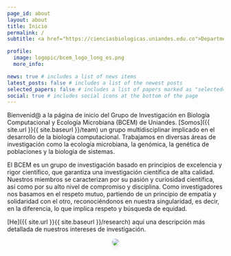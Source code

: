 ```yaml
---
page_id: about
layout: about
title: Inicio
permalink: /
subtitle: <a href="https://cienciasbiologicas.uniandes.edu.co">Departmento de Ciencias Biológicas</a>, <a href="https://uniandes.edu.co/">Universidad de los Andes</a> <span class="fi fi-co"></span>

profile:
  image: logopic/bcem_logo_long_es.png
  more_info: 

news: true # includes a list of news items
latest_posts: false # includes a list of the newest posts
selected_papers: false # includes a list of papers marked as "selected={true}"
social: true # includes social icons at the bottom of the page
---
```


Bienvenid@ a la página de inicio del Grupo de Investigación en Biología Computacional y Ecología Microbiana (BCEM) de Uniandes. [Somos]({{ site.url }}{{ site.baseurl }}/team) un grupo multidisciplinar implicado en el desarrollo de la biología computacional. Trabajamos en diversas áreas de investigación como la ecología microbiana, la genómica, la genética de poblaciones y la biología de sistemas.

El BCEM es un grupo de investigación basado en principios de excelencia y rigor científico, que garantiza una investigación científica de alta calidad. Nuestros miembros se caracterizan por su pasión y curiosidad científica, así como por su alto nivel de compromiso y disciplina. Como investigadores nos basamos en el respeto mutuo, partiendo de un principio de empatía y solidaridad con el otro, reconociéndonos en nuestra singularidad, es decir, en la diferencia, lo que implica respeto y búsqueda de equidad. 

[He]({{ site.url }}{{ site.baseurl }}/research) aquí una descripción más detallada de nuestros intereses de investigación.

<div style="text-align: center; margin-top: 10px">
  <figure class="fourth">
    <img src="{{ site.url | absolute_url }}{{ site.baseurl }}/assets/img/homeslides/DSC_1551.jpg" style="max-width: 100%; height: auto; border-radius: 10px; box-shadow: 0 4px 8px rgba(0,0,0,0.1);">
  </figure>
</div>